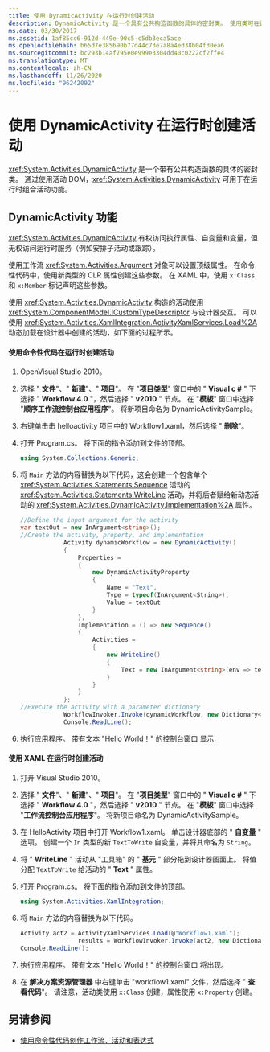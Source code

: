 ```yaml
---
title: 使用 DynamicActivity 在运行时创建活动
description: DynamicActivity 是一个具有公共构造函数的具体的密封类。 使用类可在运行时使用活动 DOM 组装活动功能。
ms.date: 03/30/2017
ms.assetid: 1af85cc6-912d-449e-90c5-c5db3eca5ace
ms.openlocfilehash: b65d7e385690b77d44c73e7a8a4ed38b04f30ea6
ms.sourcegitcommit: bc293b14af795e0e999e3304dd40c0222cf2ffe4
ms.translationtype: MT
ms.contentlocale: zh-CN
ms.lasthandoff: 11/26/2020
ms.locfileid: "96242092"
---
```

# <a name="creating-an-activity-at-runtime-with-dynamicactivity"></a>使用 DynamicActivity 在运行时创建活动

<xref:System.Activities.DynamicActivity> 是一个带有公共构造函数的具体的密封类。 通过使用活动 DOM，<xref:System.Activities.DynamicActivity> 可用于在运行时组合活动功能。  
  
## <a name="dynamicactivity-features"></a>DynamicActivity 功能  

 <xref:System.Activities.DynamicActivity> 有权访问执行属性、自变量和变量，但无权访问运行时服务（例如安排子活动或跟踪）。  
  
 使用工作流 <xref:System.Activities.Argument> 对象可以设置顶级属性。 在命令性代码中，使用新类型的 CLR 属性创建这些参数。 在 XAML 中，使用 `x:Class` 和 `x:Member` 标记声明这些参数。  
  
 使用 <xref:System.Activities.DynamicActivity> 构造的活动使用 <xref:System.ComponentModel.ICustomTypeDescriptor> 与设计器交互。 可以使用 <xref:System.Activities.XamlIntegration.ActivityXamlServices.Load%2A> 动态加载在设计器中创建的活动，如下面的过程所示。  
  
#### <a name="to-create-an-activity-at-runtime-using-imperative-code"></a>使用命令性代码在运行时创建活动  
  
1. OpenVisual Studio 2010。  
  
2. 选择 " **文件**"、" **新建**"、" **项目**"。 在 "**项目类型**" 窗口中的 " **Visual c #** " 下选择 " **Workflow 4.0** "，然后选择 " **v2010** " 节点。 在 "**模板**" 窗口中选择 "**顺序工作流控制台应用程序**"。 将新项目命名为 DynamicActivitySample。  
  
3. 右键单击击 helloactivity 项目中的 Workflow1.xaml，然后选择 " **删除**"。  
  
4. 打开 Program.cs。 将下面的指令添加到文件的顶部。  
  
    ```csharp  
    using System.Collections.Generic;  
    ```  
  
5. 将 `Main` 方法的内容替换为以下代码，这会创建一个包含单个 <xref:System.Activities.Statements.Sequence> 活动的 <xref:System.Activities.Statements.WriteLine> 活动，并将后者赋给新动态活动的 <xref:System.Activities.DynamicActivity.Implementation%2A> 属性。  
  
    ```csharp  
    //Define the input argument for the activity  
    var textOut = new InArgument<string>();  
    //Create the activity, property, and implementation  
                Activity dynamicWorkflow = new DynamicActivity()  
                {  
                    Properties =
                    {  
                        new DynamicActivityProperty  
                        {  
                            Name = "Text",  
                            Type = typeof(InArgument<String>),  
                            Value = textOut  
                        }  
                    },  
                    Implementation = () => new Sequence()  
                    {  
                        Activities =
                        {  
                            new WriteLine()  
                            {  
                                Text = new InArgument<string>(env => textOut.Get(env))  
                            }  
                        }  
                    }  
                };  
    //Execute the activity with a parameter dictionary  
                WorkflowInvoker.Invoke(dynamicWorkflow, new Dictionary<string, object> { { "Text", "Hello World!" } });  
                Console.ReadLine();  
    ```  
  
6. 执行应用程序。 带有文本 "Hello World！" 的控制台窗口 显示.  
  
#### <a name="to-create-an-activity-at-runtime-using-xaml"></a>使用 XAML 在运行时创建活动  
  
1. 打开 Visual Studio 2010。  
  
2. 选择 " **文件**"、" **新建**"、" **项目**"。 在 "**项目类型**" 窗口中的 " **Visual c #** " 下选择 " **Workflow 4.0** "，然后选择 " **v2010** " 节点。 在 "**模板**" 窗口中选择 "**工作流控制台应用程序**"。 将新项目命名为 DynamicActivitySample。  
  
3. 在 HelloActivity 项目中打开 Workflow1.xaml。 单击设计器底部的 " **自变量** " 选项。 创建一个 `In` 类型的新 `TextToWrite` 自变量，并将其命名为 `String`。  
  
4. 将 " **WriteLine** " 活动从 "工具箱" 的 " **基元** " 部分拖到设计器图面上。 将值分配 `TextToWrite` 给活动的 " **Text** " 属性。  
  
5. 打开 Program.cs。 将下面的指令添加到文件的顶部。  
  
    ```csharp  
    using System.Activities.XamlIntegration;  
    ```  
  
6. 将 `Main` 方法的内容替换为以下代码。  
  
    ```csharp  
    Activity act2 = ActivityXamlServices.Load(@"Workflow1.xaml");  
                    results = WorkflowInvoker.Invoke(act2, new Dictionary<string, object> { { "TextToWrite", "HelloWorld!" } });  
    Console.ReadLine();  
    ```  
  
7. 执行应用程序。 带有文本 "Hello World！" 的控制台窗口  将出现。  
  
8. 在 **解决方案资源管理器** 中右键单击 "workflow1.xaml" 文件，然后选择 " **查看代码**"。 请注意，活动类使用 `x:Class` 创建，属性使用 `x:Property` 创建。  
  
## <a name="see-also"></a>另请参阅

- [使用命令性代码创作工作流、活动和表达式](authoring-workflows-activities-and-expressions-using-imperative-code.md)
